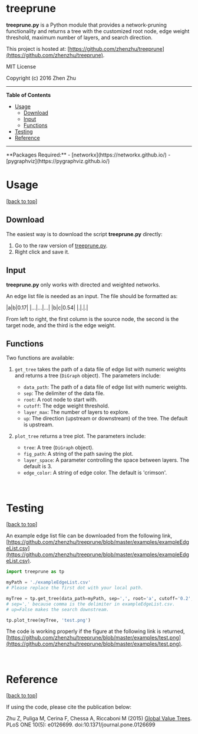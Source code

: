 # treeprune 

**treeprune.py** is a Python module that provides a network-pruning functionality
and returns a tree with the customized root node, edge weight threshold, 
maximum number of layers, and search direction. 

This project is hosted at: [https://github.com/zhenzhu/treeprune](https://github.com/zhenzhu/treeprune).

MIT License

Copyright (c) 2016 Zhen Zhu

<hr>

**Table of Contents**
- [Usage](#usage)
	- [Download](#download)
	- [Input](#input)
	- [Functions](#functions)
- [Testing](#testing)
- [Reference](#reference)

<hr>
**Packages Required:**
- [networkx](https://networkx.github.io/)
- [pygraphviz](https://pygraphviz.github.io/)

<br>

# Usage
[[back to top](#treeprune)]

## Download
The easiest way is to download the script **treeprune.py** directly:

1. Go to the raw version of [treeprune.py](https://github.com/zhenzhu/treeprune/raw/master/treeprune.py).
2. Right click and save it. 

## Input

**treeprune.py** only works with directed and weighted networks.

An edge list file is needed as an input. The file should be formatted as:

|a|b|0.17|
|...|...|...|
|b|c|0.54|
|.|.|.|

From left to right, the first column is the source node, the second is the target node, and 
the third is the edge weight. 

## Functions

Two functions are available:

1. `get_tree` takes the path of a data file of edge list with numeric 
    weights and returns a tree (`DiGraph` object). The parameters include:  
	* `data_path`: The path of a data file of edge list with numeric weights.
    * `sep`: The delimiter of the data file. 
    * `root`: A root node to start with. 
    * `cutoff`: The edge weight threshold. 
    * `layer_max`: The number of layers to explore.
    * `up`: The direction (upstream or downstream) of the tree. The default is upstream.

2. `plot_tree` returns a tree plot. The parameters include:
    * `tree`: A tree (`DiGraph` object).
    * `fig_path`: A string of the path saving the plot. 
    * `layer_space`: A parameter controlling the space between layers. The default is 3.
    * `edge_color`: A string of edge color. The default is 'crimson'.

<br>

# Testing
[[back to top](#treeprune)]

An example edge list file can be downloaded from the following link, [https://github.com/zhenzhu/treeprune/blob/master/examples/exampleEdgeList.csv](https://github.com/zhenzhu/treeprune/blob/master/examples/exampleEdgeList.csv).

```python
import treeprune as tp

myPath = './exampleEdgeList.csv' 
# Please replace the first dot with your local path. 

myTree = tp.get_tree(data_path=myPath, sep=',', root='a', cutoff='0.2', layer_max=3, up=False)
# sep=',' because comma is the delimiter in exampleEdgeList.csv.
# up=False makes the search downstream. 

tp.plot_tree(myTree, 'test.png')
```

The code is working properly if the figure at the following link is returned, [https://github.com/zhenzhu/treeprune/blob/master/examples/test.png](https://github.com/zhenzhu/treeprune/blob/master/examples/test.png).


<br>

# Reference
[[back to top](#treeprune)]

If using the code, please cite the publication below:

Zhu Z, Puliga M, Cerina F, Chessa A, Riccaboni M (2015) 
[Global Value Trees](http://journals.plos.org/plosone/article?id=10.1371/journal.pone.0126699). PLoS ONE 10(5): e0126699. 
doi:10.1371/journal.pone.0126699



